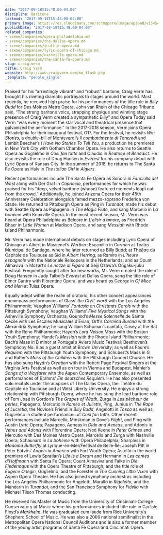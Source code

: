 ```yaml
---
date: "2017-09-18T15:48:00-04:00"
discipline: Baritone
lastmod: "2017-09-18T15:48:00-04:00"
primary_image: https://res.cloudinary.com/schmopera/image/upload/v1545409169/media/webhook-uploads/1505763704486/craigvermHorizHD.jpg.jpg
publishDate: "2017-09-18T15:48:00-04:00"
related_companies:
- scene/companies/opera-philadelphia.md
- scene/companies/the-dallas-opera.md
- scene/companies/seattle-opera.md
- scene/companies/lyric-opera-of-chicago.md
- scene/companies/nashville-opera.md
- scene/companies/the-santa-fe-opera.md
slug: craig-verm
title: Craig Verm
website: http://www.craigverm.com/no_flash.php
_template: "people_single"
---
```


Praised for his “arrestingly vibrant” and “robust” baritone, Craig Verm has brought his riveting dramatic portrayals to stages around the world. Most recently, he received high praise for his performances of the title role in *Billy Budd* for Des Moines Metro Opera. John van Rhein of the Chicago Tribune said, “The strong baritone voice, strapping physique and winning stage presence of Craig Verm created a sympathetic Billy” and Opera Today said Verm “was every moment the star vocal and theatrical presence that galvanized the performance.” In the 2017-2018 season, Verm joins Opera Philadelphia for their inaugural festival, O17. For the festival, he revisits *War Stories*, a double-bill of Monteverdi’s *Il combattimento di Tancredi* and Lembit Beecher’s *I Have No Stories To Tell You*, a production he premiered in New York City with Gotham Chamber Opera. He also returns to Seattle Opera as Guglielmo in *Così fan tutte* and Claudio in *Beatrice et Benedict*. He also revisits the role of Doug Hansen in *Everest* for his company debut with Lyric Opera of Kansas City. In the summer of 2018, he returns to The Santa Fe Opera as Haly in *The Italian Girl in Algiers*.

Recent performances include The Santa Fe Opera as Sonora in *Fanciulla del West* along with Der Graf in *Capriccio*, performances for which he was praised for his “deep, velvet baritone {whose} featured moments leapt out from the crowd.” Additionally, he joined Arizona Opera for their 45th Anniversary Celebration alongside famed mezzo-soprano Frederica von Stade. He returned to Pittsburgh Opera as Ping in *Turandot*, made his debut with Seattle Opera as Papageno in *The Magic Flute*, and sang Marcello in *La bohème* with Knoxville Opera. In the most recent season, Mr. Verm was heard at Opera Philadelphia as Belcore in *L’elisir d’amore*, as Friedrich Bhaer in *Little Women* at Madison Opera, and sang *Messiah* with Rhode Island Philharmonic.

Mr. Verm has made international debuts on stages including Lyric Opera of Chicago as Albert in Massenet’s *Werther*; Escamillo in *Carmen* at Teatro Municipal de Santiago, where he later returned as Billy Budd; at Théâtre du Capitole de Toulouse as Sid in *Albert Herring*; as Ramiro in *L’heure espagnole* with the Nationale Reisopera in the Netherlands; and as Count Almaviva in Mozart’s *Le nozze di Figaro* at Seiji Ozawa’s Ongaku-juku Festival. Frequently sought after for new works, Mr. Verm created the role of Doug Hansen in Judy Talbot’s *Everest* at Dallas Opera, sang the title role of Elmer Gantry with Florentine Opera, and was heard as George in *Of Mice and Men* at Tulsa Opera.

Equally adept within the realm of oratorio, his other concert appearances encompass performances of Glass’ *the CIVIL warS* with the Los Angeles Philharmonic; Vaughan Williams’ *Fantasia on Christmas Carols* with the Pittsburgh Symphony; Vaughan Williams’ *Five Mystical Songs* with the Asheville Symphony Orchestra; Gounod’s *Messe Solennelle* de Sainte Cécile with Les Escales Musicales d’Evian; Orff’s *Carmina Burana* with the Alexandria Symphony; he sang William Schuman’s cantata, Casey at the Bat with the Reno Philharmonic; Haydn’s *Lord Nelson Mass* with the Boston Youth Symphony; Handel’s *Messiah* with the Rhode Island Philharmonic; Bach’s Mass in B minor at Portugal’s Aviero Music Festival; Beethoven’s Symphony No. 9 as a guest artist at Brown University; as well as Faure’s *Requiem* with the Pittsburgh Youth Symphony, and Schubert’s Mass in G and Rutter’s *Mass of the Children* with the Pittsburgh Concert Chorale. He has also sung Haydn’s *Creation* with the Robert Page Festival Singers at the Virginia Arts Festival as well as on tour in Vienna and Budapest, Mahler’s *Songs of a Wayfarer* with the Aspen Contemporary Ensemble, as well as performances of Brahms’ *Ein deutsches Requiem*. He has also presented solo recitals under the auspices of The Dallas Opera, the Théâtre du Capitole de Toulouse and at West Liberty University.
He enjoys a strong relationship with Pittsburgh Opera, where he has sung the lead baritone role of Tom Joad in Gordon’s *The Grapes of Wrath*, Zurga in *Les pêcheur de perles*, Papageno, Mercutio in *Roméo et Juliette*, Ping, Junius in *The Rape of Lucretia*, the Novice’s Friend in *Billy Budd*, Angelotti in *Tosca* as well as Guglielmo in student performances of *Così fan tutte*. Other recent performances include Marcello, Minskman in Dove’s *Flight*, and Ping with Austin Lyric Opera; Papageno, Aeneas in *Dido and Aeneas*, and Adonis in *Venus and Adonis* with Florentine Opera; Ned Keene in *Peter Grimes* and Mercutio with Des Moines Metro Opera; Marcello and Zurga with Nashville Opera; Schaunard in *La bohème* with Opera Philadelphia; Sharpless in *Madama Butterfly* at Lyrique-en-Mer/Festival de Belle-Île; Joseph Pitt in Peter Eötvös’ *Angels in America* with Fort Worth Opera; Astolfo in the world premiere of Lewis Spratlan’s *Life is a Dream* and Hermann in *Les contes d’Hoffmann* with Santa Fe Opera; Count Almaviva and Falke in *Die Fledermaus* with the Opera Theatre of Pittsburgh; and the title role of *Eugene Onegin*, Guglielmo, and the Forester in *The Cunning Little Vixen* with Aspen Opera Theater. He has also joined symphony orchestras including the Los Angeles Philharmonic for Angelotti, Marullo in *Rigoletto*, and the Mandarin in *Turandot*, and the San Francisco Symphony for *Fidelio* with Michael Tilson Thomas conducting.
 
He received his Master of Music from the University of Cincinnati-College Conservatory of Music where his performances included title role in Carlisle Floyd’s *Markheim*. He was graduated cum laude from Rice University’s Shepherd School of Music. He was also a 2006 national semifinalist in the Metropolitan Opera National Council Auditions and is also a former member of the young artist programs of Santa Fe Opera and Cincinnati Opera.
